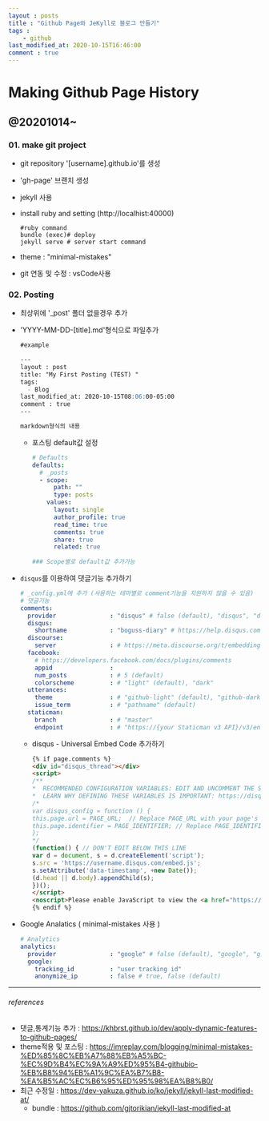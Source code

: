 ```yaml
---
layout : posts
title : "Github Page와 JeKyll로 블로그 만들기"
tags : 
    - github
last_modified_at: 2020-10-15T16:46:00
comment : true
---
```


# Making Github Page History

## @20201014~

### 01. make git project

- git repository '[username].github.io'를 생성

- 'gh-page' 브랜치 생성

- jekyll 사용

- install ruby and setting (http://localhist:40000)

  ```shell
  #ruby command
  bundle (exec)# deploy
  jekyll serve # server start command
  ```

- theme : "minimal-mistakes"

- git 연동 및 수정 : vsCode사용 



### 02. Posting

- 최상위에 '_post' 폴더 없을경우 추가

- 'YYYY-MM-DD-[title].md'형식으로 파일추가

  ```markdown
  #example
  
  ---
  layout : post
  title: "My First Posting (TEST) "
  tags:
    - Blog
  last_modified_at: 2020-10-15T08:06:00-05:00
  comment : true
  ---
  
  markdown형식의 내용
  ```

  - 포스팅 default값 설정

    ```yml
    # Defaults
    defaults:
      # _posts
      - scope:
          path: ""
          type: posts
        values:
          layout: single
          author_profile: true
          read_time: true
          comments: true
          share: true
          related: true
          
    ### Scope별로 default값 추가가능
    ```

- `disqus`를 이용하여 댓글기능 추가하기

  ```yaml
  # _config.yml에 추가 (사용하는 테마별로 comment기능을 지원하지 않을 수 있음)
  # 댓글기능
  comments:
    provider               : "disqus" # false (default), "disqus", "discourse", "facebook", "staticman", "staticman_v2", "utterances", "custom"
    disqus:
      shortname            : "boguss-diary" # https://help.disqus.com/customer/portal/articles/466208-what-s-a-shortname-
    discourse:
      server               : # https://meta.discourse.org/t/embedding-discourse-comments-via-javascript/31963 , e.g.: meta.discourse.org
    facebook:
      # https://developers.facebook.com/docs/plugins/comments
      appid                :
      num_posts            : # 5 (default)
      colorscheme          : # "light" (default), "dark"
    utterances:
      theme                : # "github-light" (default), "github-dark"
      issue_term           : # "pathname" (default)
    staticman:
      branch               : # "master"
      endpoint             : # "https://{your Staticman v3 API}/v3/entry/github/"
  ```

  - disqus - Universal Embed Code 추가하기

    ```html
    {% if page.comments %}
    <div id="disqus_thread"></div>
    <script>
    /**
    *  RECOMMENDED CONFIGURATION VARIABLES: EDIT AND UNCOMMENT THE SECTION BELOW TO INSERT DYNAMIC VALUES FROM YOUR PLATFORM OR CMS.
    *  LEARN WHY DEFINING THESE VARIABLES IS IMPORTANT: https://disqus.com/admin/universalcode/#configuration-variables*/
    /*
    var disqus_config = function () {
    this.page.url = PAGE_URL;  // Replace PAGE_URL with your page's canonical URL variable
    this.page.identifier = PAGE_IDENTIFIER; // Replace PAGE_IDENTIFIER with your page's unique identifier variable
    };
    */
    (function() { // DON'T EDIT BELOW THIS LINE
    var d = document, s = d.createElement('script');
    s.src = 'https://username.disqus.com/embed.js';
    s.setAttribute('data-timestamp', +new Date());
    (d.head || d.body).appendChild(s);
    })();
    </script>
    <noscript>Please enable JavaScript to view the <a href="https://disqus.com/?ref_noscript">comments powered by Disqus.</a></noscript>
    {% endif %}           
    ```

    

- Google Analatics ( minimal-mistakes 사용 )

  ```yaml
  # Analytics
  analytics:
    provider               : "google" # false (default), "google", "google-universal", "google-gtag", "custom"
    google:
      tracking_id          : "user tracking id"
      anonymize_ip         : false # true, false (default)
  ```

  



----

###### references

- 댓글,통계기능 추가 : https://khbrst.github.io/dev/apply-dynamic-features-to-github-pages/
- theme적용 및 포스팅 : https://imreplay.com/blogging/minimal-mistakes-%ED%85%8C%EB%A7%88%EB%A5%BC-%EC%9D%B4%EC%9A%A9%ED%95%B4-githubio-%EB%B8%94%EB%A1%9C%EA%B7%B8-%EA%B5%AC%EC%B6%95%ED%95%98%EA%B8%B0/
- 최근 수정일 : https://dev-yakuza.github.io/ko/jekyll/jekyll-last-modified-at/
  - bundle : https://github.com/gjtorikian/jekyll-last-modified-at
